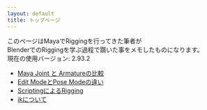 ```yaml
---
layout: default
title: トップページ
---
```


このページはMayaでRiggingを行ってきた筆者が  
BlenderでのRiggingを学ぶ過程で躓いた事をメモしたものになります。  
現在の使用バージョン: 2.93.2

* [Maya Joint と Armatureの比較](armature.md)
* [Edit ModeとPose Modeの違い](mode.md)
* [ScriptingによるRigging](scripting.md)
* [ikについて](ik.md)
